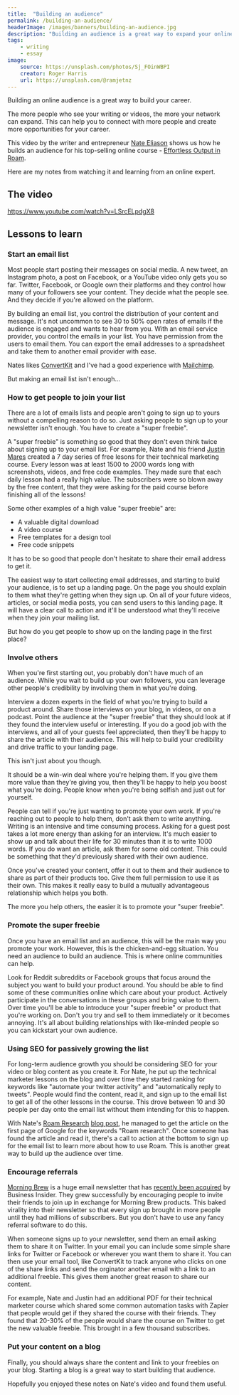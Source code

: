 ```yaml
---
title:  "Building an audience"
permalink: /building-an-audience/
headerImage: /images/banners/building-an-audience.jpg
description: "Building an audience is a great way to expand your online network. It can help you to find a new role or perhaps sell digital products online. Here are some tips from [Nate Eliason](https://twitter.com/nateliason) which show how you can do it."
tags:
    - writing
    - essay
image:
    source: https://unsplash.com/photos/Sj_FOinWBPI
    creator: Roger Harris
    url: https://unsplash.com/@ramjetnz
---
```


Building an online audience is a great way to build your career.

The more people who see your writing or videos, the more your network can expand. This can help you to connect with more people and create more opportunities for your career.

This video by the writer and entrepreneur [Nate Eliason](https://www.nateliason.com/) shows us how he builds an audience for his top-selling online course - [Effortless Output in Roam](https://www.effortlessoutput.com/).

Here are my notes from watching it and learning from an online expert.

## The video

https://www.youtube.com/watch?v=LSrcELpdgX8

## Lessons to learn

### Start an email list

Most people start posting their messages on social media. A new tweet, an Instagram photo, a post on Facebook, or a YouTube video only gets you so far. Twitter, Facebook, or Google own their platforms and they control how many of your followers see your content. They decide what the people see. And they decide if you're allowed on the platform.

By building an email list, you control the distribution of your content and message. It's not uncommon to see 30 to 50% open rates of emails if the audience is engaged and wants to hear from you. With an email service provider, you control the emails in your list. You have permission from the users to email them. You can export the email addresses to a spreadsheet and take them to another email provider with ease.

Nates likes [ConvertKit](https://convertkit.com/) and I've had a good experience with [Mailchimp](https://mailchimp.com/).

But making an email list isn't enough...

### How to get people to join your list

There are a lot of emails lists and people aren't going to sign up to yours without a compelling reason to do so. Just asking people to sign up to your newsletter isn't enough. You have to create a "super freebie".

A "super freebie" is something so good that they don't even think twice about signing up to your email list. For example, Nate and his friend [Justin Mares](http://justinmares.com/) created a 7 day series of free lesons for their technical marketing course. Every lesson was at least 1500 to 2000 words long with screenshots, videos, and free code examples. They made sure that each daily lesson had a really high value. The subscribers were so blown away by the free content, that they were asking for the paid course before finishing all of the lessons!

Some other examples of a high value "super freebie" are:

- A valuable digital download
- A video course
- Free templates for a design tool
- Free code snippets

It has to be so good that people don't hesitate to share their email address to get it.

The easiest way to start collecting email addresses, and starting to build your audience, is to set up a landing page. On the page you should explain to them what they're getting when they sign up. On all of your future videos, articles, or social media posts, you can send users to this landing page. It will have a clear call to action and it'll be understood what they'll receive when they join your mailing list.

But how do you get people to show up on the landing page in the first place?

### Involve others

When you're first starting out, you probably don't have much of an audience. While you wait to build up your own followers, you can leverage other people's credibility by involving them in what you're doing.

Interview a dozen experts in the field of what you're trying to build a product around. Share those interviews on your blog, in videos, or on a podcast. Point the audience at the "super freebie" that they should look at if they found the interview useful or interesting. If you do a good job with the interviews, and all of your guests feel appreciated, then they'll be happy to share the article with their audience. This will help to build your credibility and drive traffic to your landing page.

This isn't just about you though.

It should be a win-win deal where you're helping them. If you give them more value than they're giving you, then they'll be happy to help you boost what you're doing. People know when you're being selfish and just out for yourself.

People can tell if you're just wanting to promote your own work. If you're reaching out to people to help them, don't ask them to write anything. Writing is an intensive and time consuming process. Asking for a guest post takes a lot more energy than asking for an interview. It's much easier to show up and talk about their life for 30 minutes than it is to write 1000 words. If you do want an article, ask them for some old content. This could be something that they'd previously shared with their own audience.

Once you've created your content, offer it out to them and their audience to share as part of their products too. Give them full permission to use it as their own. This makes it really easy to build a mutually advantageous relationship which helps you both.

The more you help others, the easier it is to promote your "super freebie".

### Promote the super freebie

Once you have an email list and an audience, this will be the main way you promote your work. However, this is the chicken-and-egg situation. You need an audience to build an audience. This is where online communities can help.

Look for Reddit subreddits or Facebook groups that focus around the subject you want to build your product around. You should be able to find some of these communities online which care about your product. Actively participate in the conversations in these groups and bring value to them. Over time you'll be able to introduce your "super freebie" or product that you're working on. Don't you try and sell to them immediately or it becomes annoying. It's all about building relationships with like-minded people so you can kickstart your own audience.

### Using SEO for passively growing the list

For long-term audience growth you should be considering SEO for your video or blog content as you create it. For Nate, he put up the technical marketer lessons on the blog and over time they started ranking for keywords like "automate your twitter activity" and "automatically reply to tweets". People would find the content, read it, and sign up to the email list to get all of the other lessons in the course. This drove between 10 and 30 people per day onto the email list without them intending for this to happen.

With Nate's [Roam Research](https://roamresearch.com/) [blog post](https://www.nateliason.com/blog/roam), he managed to get the article on the first page of Google for the keywords "Roam research". Once someone has found the article and read it, there's a call to action at the bottom to sign up for the email list to learn more about how to use Roam. This is another great way to build up the audience over time.

### Encourage referrals

[Morning Brew](https://www.morningbrew.com/) is a huge email newsletter that has [recently been acquired](https://www.vox.com/recode/2020/10/13/21515418/morning-brew-business-insider-deal-acquisition) by Business Insider. They grew successfully by encouraging people to invite their friends to join up in exchange for Morning Brew products. This baked virality into their newsletter so that every sign up brought in more people until they had millions of subscribers. But you don't have to use any fancy referral software to do this.

When someone signs up to your newsletter, send them an email asking them to share it on Twitter. In your email you can include some simple share links for Twitter or Facebook or wherever you want them to share it. You can then use your email tool, like ConvertKit to track anyone who clicks on one of the share links and send the orginator another email with a link to an additional freebie. This gives them another great reason to share our content.

For example, Nate and Justin had an additional PDF for their technical marketer course which shared some common automation tasks with Zapier that people would get if they shared the course with their friends. They found that 20-30% of the people would share the course on Twitter to get the new valuable freebie. This brought in a few thousand subscribes.

### Put your content on a blog

Finally, you should always share the content and link to your freebies on your blog. Starting a blog is a great way to start building that audience.

Hopefully you enjoyed these notes on Nate's video and found them useful.